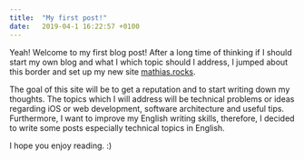 ```yaml
---
title:  "My first post!"
date:   2019-04-1 16:22:57 +0100
---
```

Yeah! Welcome to my first blog post! After a long time of thinking if I should start my own blog and what I which topic should I address, I jumped about this border and set up my new site [mathias.rocks].

The goal of this site will be to get a reputation and to start writing down my thoughts. The topics which I will address will be technical problems or ideas regarding iOS or web development, software architecture and useful tips. Furthermore, I want to improve my English writing skills, therefore, I decided to write some posts especially technical topics in English.

I hope you enjoy reading. :)

[mathias.rocks]: http://www.mathias.rocks